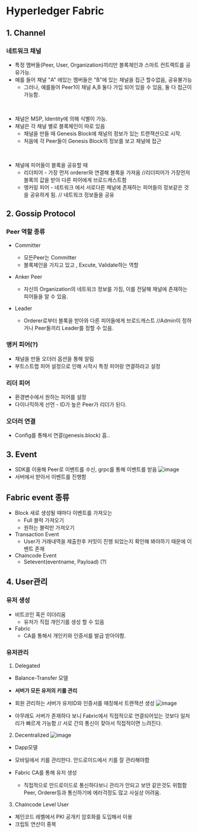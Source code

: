 # Hyperledger Fabric

## 1. Channel
 
### 네트워크 채널
* 특정 멤버들(Peer, User, Organization)끼리만 블록체인과 스마트 컨트랙트를 공유가능.
* 예를 들어 채널 "A" 에있는 멤버들은 "B"에 있는 채널을 접근 할수없음, 공유불가능
  * 그러나, 예를들어 Peer1이 채널 A,B 둘다 가입 되어 있을 수 있음, 둘 다 접근이 가능함.
<br>

* 채널은 MSP, Identity에 의해 식별이 가능.
* 채널은 각 채널 별로 블록체인이 따로 있음
  * 채널을 만들 때 Genesis Block에 채널의 정보가 있는 트랜잭션으로 시작.
  * 처음에 각 Peer들이 Genesis Block의 정보를 보고 채널에 접근
 <br>
 
* 채널에 피어들이 블록을 공유할 때
  * 리더피어 - 가장 먼저 orderer와 연결해 블록을 가져옴  //리더피어가 가장먼저 블록의 값을 받아 다른 피어에게 브로드캐스트함
  * 앵커링 피어 - 네트워크 에서 서로다른 채널에 존재하는 피어들의 정보같은 것을 공유하게 됨. // 네트워크 정보들을 공유
  
 
## 2. Gossip Protocol

### Peer 역할 종류
* Committer
  * 모든Peer는 Committer
  * 블록체인을 가지고 있고 , Excute, Validate하는 역할
 
* Anker Peer
  * 자신의 Organization의 네트워크 정보를 가짐, 이를 전달해 채널에 존재하는 피어들을 알 수 있음.
 
* Leader
  * Orderer로부터 블록을 받아와 다른 피어들에게 브로드캐스트 //Admin이 정하거나 Peer들끼리 Leader를 정할 수 있음.
  
### 앵커 피어(?)
* 채널을 만들 오더러 옵션을 통해 알림
* 부트스트랩 피어 설정으로 인해 시작시 특정 피어랑 연결하라고 설정

### 리더 피어
* 환경변수에서 원하는 피어를 설정
* 다이나믹하게 선언 - ID가 높은 Peer가 리더가 된다.

### 오더러 연결
* Config를 통해서 연결(genesis.block) 흠..

## 3. Event
* SDK를 이용해 Peer로 이벤트를 수신, grpc를 통해 이벤트를 받음
![image](https://user-images.githubusercontent.com/50629716/87010584-b96e7080-c201-11ea-93a4-c3d1cd34c9f9.png)
* 서버에서 받아서 이벤트를 진행함

## Fabric event 종류
* Block 새로 생성될 때마다 이벤트를 가져오는
  * Full 블럭 가져오기
  * 원하는 블럭만 가져오기
 * Transaction Event
   * User가 거래내역을 제출한후 커밋이 진행 되었는지 확인해 봐야하기 때문에 이벤트 존재
 * Chaincode Event
   * Setevent(eventname, Payload) (?)
 
## 4. User관리

### 유저 생성
* 비트코인 혹은 이더리움
  * 유저가 직접 개인기를 생성 할 수 있음
* Fabric
  * CA를 통해서 개인키와 인증서를 발급 받아야함.

### 유저관리 
1. Delegated
* Balance-Transfer 모델
* **서버가 모든 유저의 키를 관리**
* 회원 관리하는 서버가 유저ID와 인증서를 매칭해서 트랜잭션 생성
![image](https://user-images.githubusercontent.com/50629716/87015086-e6258680-c207-11ea-9f79-7b60cb527cb3.png)

* 아무래도 서버가 존재하다 보니 Fabric에서 직접적으로 연결되어있는 것보다 일처리가 빠르게 가능함 // 서로 간의 통신이 잦아서 직접적이면 느려진다.

2. Decentralized
![image](https://user-images.githubusercontent.com/50629716/87015814-e07c7080-c208-11ea-9b62-ba846c5c2592.png)
* Dapp모델
* 모바일에서 키를 관리한다. 안드로이드에서 키를 잘 관리해야함
* Fabric CA를 통해 유저 생성

  * 직접적으로 안드로이드로 통신하다보니 관리가 안되고 보안 같은것도 위험함 Peer, Orderer등과 통신하기에 에러걱정도 많고 사실상 어려움.


3. Chaincode Level User
* 체인코드 레벨에서 PKI 공개키 암호화를 도입해서 이용
* 크립토 연산이 중복
